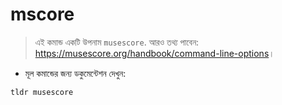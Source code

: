 # mscore

> এই কমান্ড একটি উপনাম `musescore`.
> আরও তথ্য পাবেন: <https://musescore.org/handbook/command-line-options>।

- মূল কমান্ডের জন্য ডকুমেন্টেশন দেখুন:

`tldr musescore`
